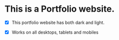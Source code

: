 # This is a Portfolio website.

- [x] This portfolio website has both dark and light.
- [x] Works on all desktops, tablets and mobiles




